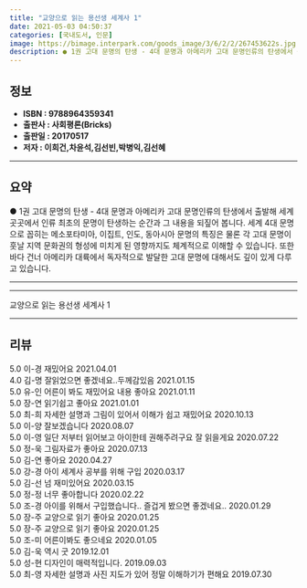 ```yaml
---
title: "교양으로 읽는 용선생 세계사 1"
date: 2021-05-03 04:50:37
categories: [국내도서, 인문]
image: https://bimage.interpark.com/goods_image/3/6/2/2/267453622s.jpg
description: ● 1권 고대 문명의 탄생 - 4대 문명과 아메리카 고대 문명인류의 탄생에서 출발해 세계 곳곳에서 인류 최초의 문명이 탄생하는 순간과 그 내용을 되짚어 봅니다. 세계 4대 문명으로 꼽히는 메소포타미아, 이집트, 인도, 동아시아 문명의 특징은 물론 각 고대 문명이 훗날 지역 문화권의 형
---
```


## **정보**

- **ISBN : 9788964359341**
- **출판사 : 사회평론(Bricks)**
- **출판일 : 20170517**
- **저자 : 이희건,차윤석,김선빈,박병익,김선혜**

------



## **요약**

●  1권 고대 문명의 탄생 - 4대 문명과 아메리카 고대 문명인류의 탄생에서 출발해 세계 곳곳에서 인류 최초의 문명이 탄생하는 순간과 그 내용을 되짚어 봅니다. 세계 4대 문명으로 꼽히는 메소포타미아, 이집트, 인도, 동아시아 문명의 특징은 물론 각 고대 문명이 훗날 지역 문화권의 형성에 미치게 된 영향까지도 체계적으로 이해할 수 있습니다. 또한 바다 건너 아메리카 대륙에서 독자적으로 발달한 고대 문명에 대해서도 깊이 있게 다루고 있습니다.

------



------


교양으로 읽는 용선생 세계사 1 

------


## **리뷰** 

5.0 이-경 재밌어요 2021.04.01 <br/>4.0 김-명 잘읽었으면 좋겠네요..두께감있음 2021.01.15 <br/>5.0 유-인 어른이 봐도 재밌어요 내용 좋아요 2021.01.11 <br/>5.0 장-연 읽기쉽고 좋아요 2021.01.01 <br/>5.0 최-희 자세한 설명과 그림이 있어서 이해가 쉽고 재밌어요 2020.10.13 <br/>5.0 이-양 잘보겠습니다 2020.08.07 <br/>5.0 이-영 일단 저부터 읽어보고 아이한테 권해주려구요 잘 읽을게요 2020.07.22 <br/>5.0 정-욱 그림자료가 좋아요 2020.07.13 <br/>5.0 김-연 좋아요
 2020.04.27 <br/>5.0 강-경 아이  세계사 공부를 위해 구입 2020.03.17 <br/>5.0 김-선 넘 재미있어요 2020.03.15 <br/>5.0 정-정 너무 좋아합니다 2020.02.22 <br/>5.0 조-경 아이를 위해서 구입했습니다..
즐겁게 봤으면 좋겠네요.. 2020.01.29 <br/>5.0 장-주 교양으로 읽기 좋아요 2020.01.25 <br/>5.0 장-주 교양으로 읽기 좋아요 2020.01.25 <br/>5.0 조-미 어른이봐도 좋으네요 2020.01.05 <br/>5.0 김-욱 역시 굿 2019.12.01 <br/>5.0 성-현 디자인이 매력적입니다. 2019.09.03 <br/>5.0 최-영 자세한 설명과 사진 지도가 있어 정말 이해하기가 편해요 2019.07.30 <br/>